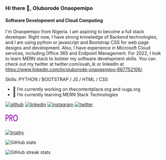### Hi there 👋, Oluborode Onaopemipo
#### Software Development and Cloud Computing
I'm Onaopemipo from Nigeria. I am aspiring to become a full stack developer. Right now, I have strong knowledge of Backend technologies, and I am using python or javascript and Bootstrap CSS for web page designs and development. Also, I have experience in Microsoft Cloud services, including Office 365 and Endpoint Management. For 2022, I look to learn MERN stack to bolster my software development skills. You can check out my twitter at twitter.com/ovah_lk or linkedIn at https://www.linkedin.com/in/oluborode-onaopemipo-667752106/.

Skills: PYTHON / BOOTSTRAP / JS / HTML / CSS

- 🔭 I’m currently working on thecontentplace.org and vuga.org 
- 🌱 I’m currently learning MERN Stack Technologies 


[<img src='https://cdn.jsdelivr.net/npm/simple-icons@3.0.1/icons/github.svg' alt='github' height='40'>](https://github.com/borodedamie)  [<img src='https://cdn.jsdelivr.net/npm/simple-icons@3.0.1/icons/linkedin.svg' alt='linkedin' height='40'>](https://www.linkedin.com/in/https://www.linkedin.com/in/oluborode-onaopemipo-667752106//)  [<img src='https://cdn.jsdelivr.net/npm/simple-icons@3.0.1/icons/instagram.svg' alt='instagram' height='40'>](https://www.instagram.com/borodedamie/)  [<img src='https://cdn.jsdelivr.net/npm/simple-icons@3.0.1/icons/twitter.svg' alt='twitter' height='40'>](https://twitter.com/ovah_lk)  

<a href='https://github.com/pricing'><img src='https://raw.githubusercontent.com/acervenky/animated-github-badges/master/assets/pro.gif' width='40' height='40'></a> 

[![trophy](https://github-profile-trophy.vercel.app/?username=borodedamie)](https://github.com/ryo-ma/github-profile-trophy)

![GitHub stats](https://github-readme-stats.vercel.app/api?username=borodedamie&show_icons=true)  

![GitHub streak stats](https://github-readme-streak-stats.herokuapp.com/?user=borodedamie)  

